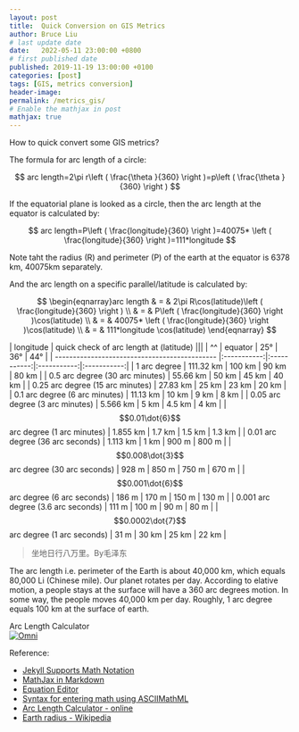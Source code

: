 ```yaml
---
layout: post
title:  Quick Conversion on GIS Metrics
author: Bruce Liu
# last update date
date:   2022-05-11 23:00:00 +0800
# first published date
published: 2019-11-19 13:00:00 +0100 
categories: [post]
tags: [GIS, metrics conversion]
header-image: 
permalink: /metrics_gis/
# Enable the mathjax in post
mathjax: true
---
```

How to quick convert some GIS metrics?
<!--the above is the excerpt-->
<!--more-->
<!--the following is the text-->

The formula for arc length of a circle:

$$
arc length=2\pi r\left ( \frac{\theta }{360} \right )=p\left ( \frac{\theta }{360} \right )
$$

If the equatorial plane is looked as a circle, then the arc length at the equator is calculated by:

$$
arc length=P\left ( \frac{longitude}{360} \right )=40075* \left ( \frac{longitude}{360} \right )=111*longitude
$$

Note taht the radius (R) and perimeter (P) of the earth at the equator is 6378 km, 40075km separately.

And the arc length on a specific parallel/latitude is calculated by:

$$
\begin{eqnarray}arc length & = & 2\pi R\cos(latitude)\left ( \frac{longitude}{360} \right ) 
\\ & = & P\left ( \frac{longitude}{360} \right )\cos(latitude) 
\\ & = & 40075* \left ( \frac{longitude}{360} \right )\cos(latitude)
\\ & = & 111*longitude \cos(latitude) \end{eqnarray}
$$

| longitude                   					| quick check of arc length at (latitude)   |||
| ^^                     						| equator  	  |  25°		| 36° 	      | 44° 	    |
| --------------------------------------------- |:-----------:|:-----------:|:-----------:|:-----------:|
| 1 arc degree                                  | 111.32 km   | 100 km      | 90 km       | 80 km       |
| 0.5 arc degree (30 arc minutes)               | 55.66 km    | 50 km       | 45 km       | 40 km       |
| 0.25 arc degree (15 arc minutes)              | 27.83 km    | 25 km 		| 23 km       | 20 km       |
| 0.1 arc degree (6 arc minutes)                | 11.13 km    | 10 km       | 9 km        | 8 km        |
| 0.05 arc degree (3 arc minutes)               | 5.566 km	  |	5 km		| 4.5 km	  | 4 km	    |
| $$0.01\dot{6}$$ arc degree (1 arc minutes) 	| 1.855 km	  | 1.7 km      | 1.5 km      | 1.3 km      |
| 0.01 arc degree (36 arc seconds)              | 1.113 km	  |	1 km		| 900 m		  | 800 m		|
| $$0.008\dot{3}$$ arc degree (30 arc seconds)  | 928 m		  |	850 m		| 750 m	      | 670 m	    |
| $$0.001\dot{6}$$ arc degree (6 arc seconds) 	| 186 m		  | 170 m       | 150 m       | 130 m       |
| 0.001 arc degree (3.6 arc seconds)            | 111 m 	  | 100 m       | 90 m        | 80 m        |
| $$0.0002\dot{7}$$ arc degree (1 arc seconds) 	| 31 m	      | 30 km       | 25 km       | 22 km       |

>坐地日行八万里。By毛泽东

The arc length i.e. perimeter of the Earth is about 40,000 km, which equals 80,000 Li (Chinese mile). Our planet rotates per day. According to elative motion, a people stays at the surface will have a 360 arc degrees motion. In some way, the people moves 40,000 km per day. Roughly, 1 arc degree equals 100 km at the surface of earth.  

<div class="omni-calculator" data-calculator="math/arc-length" data-width="300" data-config='{}' data-currency="EUR" data-show-row-controls="false" data-version="3" data-t="1592598747186">
  <div class="omni-calculator-header">Arc Length Calculator</div>
  <div class="omni-calculator-footer">
    <a href="https://www.omnicalculator.com/math/arc-length" target="_blank"><img alt="Omni" class="omni-calculator-logo" src="https://cdn.omnicalculator.com/embed/omni-calculator-logo-long.svg" /></a>
  </div>
</div>
<script async src="https://cdn.omnicalculator.com/sdk.js"></script>

Reference:
- [Jekyll Supports Math Notation](https://www.katarinahoeger.com/2017/12/08/jekyll-supports-math)
- [MathJax in Markdown](https://hiltmon.com/blog/2017/01/28/mathjax-in-markdown/)
- [Equation Editor](https://www.codecogs.com/latex/eqneditor.php)
- [Syntax for entering math using ASCIIMathML](https://www.intmath.com/help/send-math-email-syntax.php)
- [Arc Length Calculator - online ](https://www.omnicalculator.com/math/arc-length)
- [Earth radius - Wikipedia](https://en.wikipedia.org/wiki/Earth_radius)